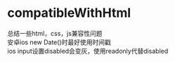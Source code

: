 # compatibleWithHtml
总结一些html，css，js兼容性问题  
安卓ios new Date()时最好使用时间戳  
ios input设置disabled会变灰，使用readonly代替disabled
